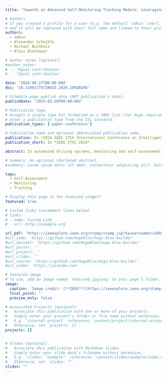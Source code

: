 ```yaml
---
title: 'Towards an Advanced Self-Monitoring Tracking Module: Leveraging Statistical Hypothesis Tests and Subjective Logic Reasoning'

# Authors
# If you created a profile for a user (e.g. the default `admin` user), write the username (folder name) here
# and it will be replaced with their full name and linked to their profile.
authors:
  - admin
  - Alexander Scheible
  - Michael Buchholz
  - Klaus Dietmayer

# Author notes (optional)
#author_notes:
#  - 'Equal contribution'
#  - 'Equal contribution'

date: '2024-09-27T00:00:00Z'
doi: '10.1109/ITSC58415.2024.10920240'

# Schedule page publish date (NOT publication's date).
publishDate: '2025-03-20T00:00:00Z'

# Publication type.
# Accepts a single type but formatted as a YAML list (for Hugo requirements).
# Enter a publication type from the CSL standard.
publication_types: ['paper-conference']

# Publication name and optional abbreviated publication name.
publication: In *2024 IEEE 27th International Conference on Intelligent Transportation Systems (ITSC)*
publication_short: In *IEEE ITSC 2024*

abstract: In automated driving systems, monitoring and self-assessment of tracking algorithms is essential. This is especially necessary to meet today's safety and robustness challenges in an automated system. We propose a hybrid approach to develop a self-monitoring module for tracking algorithms. It makes use of well-known statistical hypothesis testing techniques. The results of which are fed into a subjective logic-based reasoning framework to produce robust and reliable self-assessment scores. Hence, we investigate the potential of combining these two approaches for monitoring and self- assessment systems and show the significance of this approach in experimental results.

# Summary. An optional shortened abstract.
#summary: Lorem ipsum dolor sit amet, consectetur adipiscing elit. Duis posuere tellus ac convallis placerat. Proin tincidunt magna sed ex sollicitudin condimentum.

tags:
  - Self-Assessment
  - Monitoring
  - Tracking

# Display this page in the Featured widget?
featured: true

# Custom links (uncomment lines below)
# links:
# - name: Custom Link
#   url: http://example.org

url_pdf: 'https://ieeexplore.ieee.org/stamp/stamp.jsp?tp=&arnumber=10920240'
#url_code: 'https://github.com/HugoBlox/hugo-blox-builder'
#url_dataset: 'https://github.com/HugoBlox/hugo-blox-builder'
#url_poster: ''
#url_project: ''
#url_slides: ''
#url_source: 'https://github.com/HugoBlox/hugo-blox-builder'
#url_video: 'https://youtube.com'

# Featured image
# To use, add an image named `featured.jpg/png` to your page's folder.
image:
  caption: 'Image credit: [**IEEE**](https://ieeexplore.ieee.org/stamp/stamp.jsp?tp=&arnumber=10920240)'
  focal_point: ''
  preview_only: false

# Associated Projects (optional).
#   Associate this publication with one or more of your projects.
#   Simply enter your project's folder or file name without extension.
#   E.g. `internal-project` references `content/project/internal-project/index.md`.
#   Otherwise, set `projects: []`.
projects: []


# Slides (optional).
#   Associate this publication with Markdown slides.
#   Simply enter your slide deck's filename without extension.
#   E.g. `slides: "example"` references `content/slides/example/index.md`.
#   Otherwise, set `slides: ""`.
slides: ""
---
```


